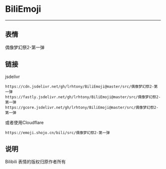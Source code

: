# BiliEmoji
---
## 表情
偶像梦幻祭2-第一弹
## 链接
jsdelivr
```
https://cdn.jsdelivr.net/gh/lrhtony/BiliEmoji@master/src/偶像梦幻祭2-第一弹
https://fastly.jsdelivr.net/gh/lrhtony/BiliEmoji@master/src/偶像梦幻祭2-第一弹
https://gcore.jsdelivr.net/gh/lrhtony/BiliEmoji@master/src/偶像梦幻祭2-第一弹
```
或者使用Cloudflare
```
https://emoji.shojo.cn/bili/src/偶像梦幻祭2-第一弹
```
## 说明
Bilibili 表情的版权归原作者所有
